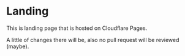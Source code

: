 # Landing

This is landing page that is hosted on Cloudflare Pages.

A little of changes there will be, also no pull request will be reviewed (maybe).
